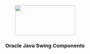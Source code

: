 <h3 align="center">
    <a title="Oracle Java Swing" href="https://docs.oracle.com/javase/tutorial/uiswing/examples/components/index.html">
   <img src="https://encrypted-tbn0.gstatic.com/images?q=tbn:ANd9GcRbT180pGL0mDFQwiAdJDjQUWvIiz4b04W5KA&usqp=CAU" height="96" width="192"/></a>
</h3>
    
<h3 align="center">Oracle Java Swing Components</h3>



